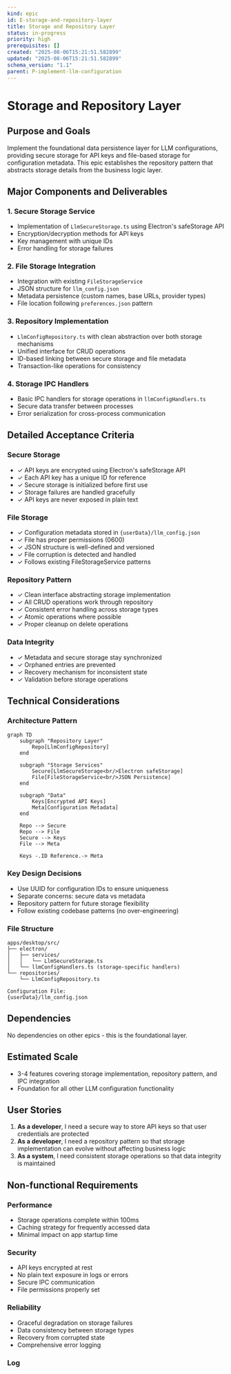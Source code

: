 ```yaml
---
kind: epic
id: E-storage-and-repository-layer
title: Storage and Repository Layer
status: in-progress
priority: high
prerequisites: []
created: "2025-08-06T15:21:51.582899"
updated: "2025-08-06T15:21:51.582899"
schema_version: "1.1"
parent: P-implement-llm-configuration
---
```


# Storage and Repository Layer

## Purpose and Goals

Implement the foundational data persistence layer for LLM configurations, providing secure storage for API keys and file-based storage for configuration metadata. This epic establishes the repository pattern that abstracts storage details from the business logic layer.

## Major Components and Deliverables

### 1. Secure Storage Service

- Implementation of `LlmSecureStorage.ts` using Electron's safeStorage API
- Encryption/decryption methods for API keys
- Key management with unique IDs
- Error handling for storage failures

### 2. File Storage Integration

- Integration with existing `FileStorageService`
- JSON structure for `llm_config.json`
- Metadata persistence (custom names, base URLs, provider types)
- File location following `preferences.json` pattern

### 3. Repository Implementation

- `LlmConfigRepository.ts` with clean abstraction over both storage mechanisms
- Unified interface for CRUD operations
- ID-based linking between secure storage and file metadata
- Transaction-like operations for consistency

### 4. Storage IPC Handlers

- Basic IPC handlers for storage operations in `llmConfigHandlers.ts`
- Secure data transfer between processes
- Error serialization for cross-process communication

## Detailed Acceptance Criteria

### Secure Storage

- ✓ API keys are encrypted using Electron's safeStorage API
- ✓ Each API key has a unique ID for reference
- ✓ Secure storage is initialized before first use
- ✓ Storage failures are handled gracefully
- ✓ API keys are never exposed in plain text

### File Storage

- ✓ Configuration metadata stored in `{userData}/llm_config.json`
- ✓ File has proper permissions (0600)
- ✓ JSON structure is well-defined and versioned
- ✓ File corruption is detected and handled
- ✓ Follows existing FileStorageService patterns

### Repository Pattern

- ✓ Clean interface abstracting storage implementation
- ✓ All CRUD operations work through repository
- ✓ Consistent error handling across storage types
- ✓ Atomic operations where possible
- ✓ Proper cleanup on delete operations

### Data Integrity

- ✓ Metadata and secure storage stay synchronized
- ✓ Orphaned entries are prevented
- ✓ Recovery mechanism for inconsistent state
- ✓ Validation before storage operations

## Technical Considerations

### Architecture Pattern

```mermaid
graph TD
    subgraph "Repository Layer"
        Repo[LlmConfigRepository]
    end

    subgraph "Storage Services"
        Secure[LlmSecureStorage<br/>Electron safeStorage]
        File[FileStorageService<br/>JSON Persistence]
    end

    subgraph "Data"
        Keys[Encrypted API Keys]
        Meta[Configuration Metadata]
    end

    Repo --> Secure
    Repo --> File
    Secure --> Keys
    File --> Meta

    Keys -.ID Reference.-> Meta
```

### Key Design Decisions

- Use UUID for configuration IDs to ensure uniqueness
- Separate concerns: secure data vs metadata
- Repository pattern for future storage flexibility
- Follow existing codebase patterns (no over-engineering)

### File Structure

```
apps/desktop/src/
├── electron/
│   ├── services/
│   │   └── LlmSecureStorage.ts
│   └── llmConfigHandlers.ts (storage-specific handlers)
└── repositories/
    └── LlmConfigRepository.ts

Configuration File:
{userData}/llm_config.json
```

## Dependencies

No dependencies on other epics - this is the foundational layer.

## Estimated Scale

- 3-4 features covering storage implementation, repository pattern, and IPC integration
- Foundation for all other LLM configuration functionality

## User Stories

1. **As a developer**, I need a secure way to store API keys so that user credentials are protected
2. **As a developer**, I need a repository pattern so that storage implementation can evolve without affecting business logic
3. **As a system**, I need consistent storage operations so that data integrity is maintained

## Non-functional Requirements

### Performance

- Storage operations complete within 100ms
- Caching strategy for frequently accessed data
- Minimal impact on app startup time

### Security

- API keys encrypted at rest
- No plain text exposure in logs or errors
- Secure IPC communication
- File permissions properly set

### Reliability

- Graceful degradation on storage failures
- Data consistency between storage types
- Recovery from corrupted state
- Comprehensive error logging

### Log
